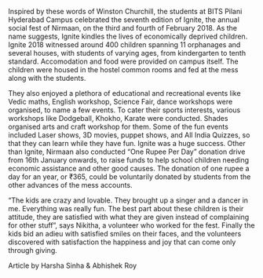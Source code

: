
Inspired by these words of Winston Churchill, the students at BITS
Pilani Hyderabad Campus celebrated the seventh edition of Ignite, the
annual social fest of Nirmaan, on the third and fourth of February 2018.
 As the name suggests, Ignite kindles the lives of economically deprived
 children. Ignite 2018 witnessed around 400 children spanning 11
orphanages and several houses, with students of varying ages, from
kindergarten to tenth standard. Accomodation and food were provided on
campus itself. The children were housed in the hostel common rooms and
fed at the mess along with the students.


They also enjoyed a plethora of educational and recreational events
like Vedic maths, English workshop, Science Fair, dance workshops were
organised, to name a few events. To cater their sports interests,
various workshops like Dodgeball, Khokho, Karate were conducted. Shades
organised arts and craft workshop for them. Some of the fun events
included Laser shows, 3D movies, puppet shows, and All India Quizzes, so
 that they can learn while they have fun. Ignite was a huge success.
Other than Ignite, Nirmaan also conducted “One Rupee Per Day” donation
drive from 16th January onwards, to raise funds to help school children
needing economic assistance and other good causes. The donation of one
rupee a day for an year, or ₹365, could be voluntarily donated by
students from the other advances of the mess accounts.


“The kids are crazy and lovable. They brought up a singer and a  dancer in me. Everything was really fun. The best part about these  children is their attitude, they are satisfied with what they are given  instead of complaining for other stuff”, says Nikitha, a volunteer who  worked for the fest. Finally the kids bid an adieu with satisfied smiles  on their faces, and the volunteers discovered with satisfaction the  happiness and joy that can come only through giving.


Article by Harsha Sinha &amp; Abhishek Roy


